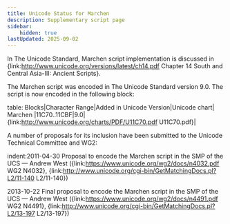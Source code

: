 ```yaml
---
title: Unicode Status for Marchen
description: Supplementary script page
sidebar:
    hidden: true
lastUpdated: 2025-09-02
---
```


In The Unicode Standard, Marchen script implementation is discussed in {link:http://www.unicode.org/versions/latest/ch14.pdf Chapter 14 South and Central Asia-III: 
Ancient Scripts}.

[comment]: # (end of intro)

[comment]: # (start of blocks)

The Marchen script was encoded in The Unicode Standard version 9.0. The script is now encoded in the following block:

table:
Blocks|Character Range|Added in Unicode Version|Unicode chart|
Marchen |11C70..11CBF|9.0|{link:http://www.unicode.org/charts/PDF/U11C70.pdf U11C70.pdf}|

[comment]: # (end of blocks)

[comment]: # (start of chars)



[comment]: # (end of chars)

[comment]: # (start of rest)

A number of proposals for its inclusion have been submitted to the Unicode Technical Committee and WG2:

indent:2011-04-30 Proposal to encode the Marchen script in the SMP of the UCS — Andrew West ({link:https://www.unicode.org/wg2/docs/n4032.pdf WG2 N4032}, {link:http://www.unicode.org/cgi-bin/GetMatchingDocs.pl?L2/11-140 L2/11-140})

2013-10-22 Final proposal to encode the Marchen script in the SMP of the UCS — Andrew West ({link:https://www.unicode.org/wg2/docs/n4491.pdf WG2 N4491}, {link:http://www.unicode.org/cgi-bin/GetMatchingDocs.pl?L2/13-197 L2/13-197})
